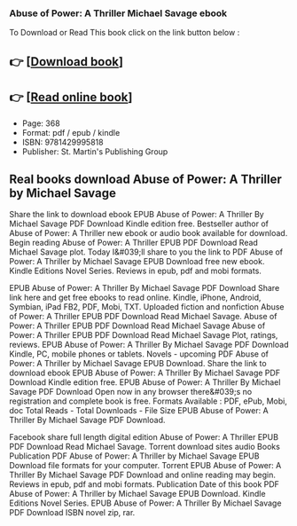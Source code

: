 ### Abuse of Power: A Thriller Michael Savage ebook

To Download or Read This book click on the link button below :

## 👉  [**[Download book](http://ebooksharez.info/download.php?group=book&from=github.com&id=718049&lnk=1063 "Download book")**]

## 👉  [**[Read online book](http://ebooksharez.info/download.php?group=book&from=github.com&id=718049&lnk=1063 "Read online book")**]


* Page: 368
* Format: pdf / epub / kindle
* ISBN: 9781429995818
* Publisher: St. Martin&#039;s Publishing Group



## Real books download Abuse of Power: A Thriller by Michael Savage


Share the link to download ebook EPUB Abuse of Power: A Thriller By Michael Savage PDF Download Kindle edition free. Bestseller author of Abuse of Power: A Thriller new ebook or audio book available for download. Begin reading Abuse of Power: A Thriller EPUB PDF Download Read Michael Savage plot. Today I&amp;#039;ll share to you the link to PDF Abuse of Power: A Thriller by Michael Savage EPUB Download free new ebook. Kindle Editions Novel Series. Reviews in epub, pdf and mobi formats.

EPUB Abuse of Power: A Thriller By Michael Savage PDF Download Share link here and get free ebooks to read online. Kindle, iPhone, Android, Symbian, iPad FB2, PDF, Mobi, TXT. Uploaded fiction and nonfiction Abuse of Power: A Thriller EPUB PDF Download Read Michael Savage. Abuse of Power: A Thriller EPUB PDF Download Read Michael Savage Abuse of Power: A Thriller EPUB PDF Download Read Michael Savage Plot, ratings, reviews. EPUB Abuse of Power: A Thriller By Michael Savage PDF Download Kindle, PC, mobile phones or tablets. Novels - upcoming PDF Abuse of Power: A Thriller by Michael Savage EPUB Download. Share the link to download ebook EPUB Abuse of Power: A Thriller By Michael Savage PDF Download Kindle edition free. EPUB Abuse of Power: A Thriller By Michael Savage PDF Download Open now in any browser there&amp;#039;s no registration and complete book is free. Formats Available : PDF, ePub, Mobi, doc Total Reads - Total Downloads - File Size EPUB Abuse of Power: A Thriller By Michael Savage PDF Download.

Facebook share full length digital edition Abuse of Power: A Thriller EPUB PDF Download Read Michael Savage. Torrent download sites audio Books Publication PDF Abuse of Power: A Thriller by Michael Savage EPUB Download file formats for your computer. Torrent EPUB Abuse of Power: A Thriller By Michael Savage PDF Download and online reading may begin. Reviews in epub, pdf and mobi formats. Publication Date of this book PDF Abuse of Power: A Thriller by Michael Savage EPUB Download. Kindle Editions Novel Series. EPUB Abuse of Power: A Thriller By Michael Savage PDF Download ISBN novel zip, rar.





